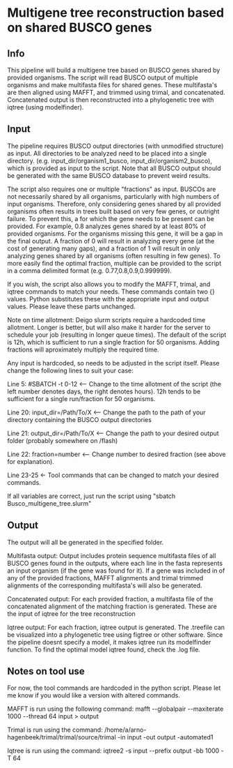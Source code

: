 # Multigene tree reconstruction based on shared BUSCO genes
## Info
This pipeline will build a multigene tree based on BUSCO genes shared by provided organisms. The script will read BUSCO output of multiple organisms and make 
multifasta files for shared genes. These multifasta's are then aligned using MAFFT, and trimmed using trimal, and concatenated. Concatenated output is then 
reconstructed into a phylogenetic tree with iqtree (using modelfinder). 

## Input
The pipeline requires BUSCO output directories (with unmodified structure) as input. All directories to be analyzed need to be placed into a single directory. 
(e.g. input_dir/organism1_busco, input_dir/organism2_busco), which is provided as input to the script. Note that all BUSCO output should be generated with the same BUSCO database to prevent weird results. 

The script also requires one or multiple "fractions" as input. BUSCOs are not necessarily shared by all organisms, particularly with high numbers of input organisms. 
Therefore, only considering genes shared by all provided organisms often results in trees built based on very few genes, or outright failure. To prevent this, 
a for which the gene needs to be present can be provided. 
For example, 0.8 analyzes genes shared by at least 80% of provided organisms. For the organisms missing this gene, it will be a gap in the final output. 
A fraction of 0 will result in analyzing every gene (at the cost of generating many gaps), and a fraction of 1 will result in only analyzing genes shared by all organisms (often resulting in few genes). To more easily find the optimal fraction, multiple can be provided to the script in a comma delimited format (e.g. 0.77,0.8,0.9,0.999999). 

If you wish, the script also allows you to modify the MAFFT, trimal, and iqtree commands to match your needs. These commands contain two {} values. Python substitutes these with the appropriate input and output values. Please leave these parts unchanged.  

Note on time allotment: Deigo slurm scripts require a hardcoded time allotment. Longer is better, but will also make it harder for the server to schedule your job (resulting in longer queue times). The default of the script is 12h, which is sufficient to run a single fraction for 50 organisms. Adding fractions will aproximately multiply the required time.

Any input is hardcoded, so needs to be adjusted in the script itself.
Please change the following lines to suit your case:

Line 5: #SBATCH -t 0-12 <-- Change to the time allotment of the script (the left number denotes days, the right denotes hours). 12h tends to be sufficient for a single run/fraction for 50 organisms.

Line 20: input_dir=/Path/To/X <-- Change the path to the path of your directory containing the BUSCO output directories

Line 21: output_dir=/Path/To/X <-- Change the path to your desired output folder (probably somewhere on /flash)

Line 22: fraction=number <-- Change number to desired fraction (see above for explanation). 

Line 23-25 <- Tool commands that can be changed to match your desired commands. 

If all variables are correct, just run the script using "sbatch Busco_multigene_tree.slurm"

## Output
The output will all be generated in the specified folder. 

Multifasta output:
Output includes protein sequence multifasta files of all BUSCO genes found in the outputs, where each line in the fasta represents an input organism (if the gene was found for it). If a gene was included in of any of the provided fractions, MAFFT alignments and trimal trimmed alignments of the corresponding multifasta's will also be generated. 

Concatenated output:
For each provided fraction, a multifasta file of the concatenated alignment of the matching fraction is generated. These are the input of iqtree for the tree reconstruction

Iqtree output:
For each fraction, iqtree output is generated. The .treefile can be visualized into a phylogenetic tree using figtree or other software. Since the pipeline doesnt specify a model, it makes iqtree run
its modelfinder function. To find the optimal model iqtree found, check the .log file. 

## Notes on tool use
For now, the tool commands are hardcoded in the python script. Please let me know if you would like a version with altered commands.

MAFFT is run using the following command:
mafft --globalpair --maxiterate 1000 --thread 64 input > output

Trimal is run using the command:
/home/a/arno-hagenbeek/trimal/trimal/source/trimal -in input -out output -automated1

Iqtree is run using the command:
iqtree2 -s input --prefix output -bb 1000 -T 64


